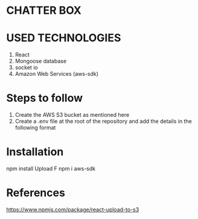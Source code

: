 # CHATTER BOX

# USED TECHNOLOGIES
1. React
2. Mongoose database
3. socket io 
4. Amazon Web Services (aws-sdk)

# Steps to follow

1. Create the AWS S3 bucket as mentioned here
2. Create a .env file at the root of the repository and add the details in the following format

# Installation
npm install
Upload F
npm i aws-sdk

# References
https://www.npmjs.com/package/react-upload-to-s3